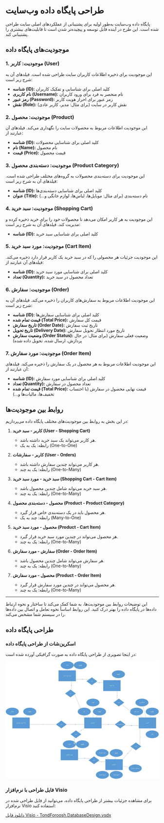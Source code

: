 # طراحی پایگاه داده وب‌سایت

پایگاه داده وب‌سایت به‌طور اولیه برای پشتیبانی از عملکردهای اصلی سایت طراحی شده است. این طرح در آینده قابل توسعه و پیچیده‌تر شدن است تا قابلیت‌های بیشتری را پشتیبانی کند.

## موجودیت‌های پایگاه داده

### 1. موجودیت: کاربر (User)

این موجودیت برای ذخیره اطلاعات کاربران سایت طراحی شده است. فیلدهای آن به شرح زیر است:

- **شناسه (ID):** کلید اصلی برای شناسایی و تفکیک کاربران
- **نام کاربری (Username):** نام منحصر به فرد برای ورود کاربران
- **رمز عبور (Password):** رمز عبور برای احراز هویت کاربر
- **نقش (Role):** نقش کاربر در سایت (برای مثال: مدیر، کاربر عادی)

### 2. موجودیت: محصول (Product)

این موجودیت اطلاعات مربوط به محصولات سایت را نگهداری می‌کند. فیلدهای آن عبارتند از:

- **شناسه (ID):** کلید اصلی برای شناسایی محصولات
- **نام (Name):** نام محصول
- **قیمت (Price):** قیمت محصول

### 3. موجودیت: دسته‌بندی محصول (Product Category)

این موجودیت برای دسته‌بندی محصولات به گروه‌های مختلف طراحی شده است. فیلدهای آن به شرح زیر است:

- **شناسه (ID):** کلید اصلی برای شناسایی دسته‌بندی‌ها
- **عنوان (Title):** نام دسته‌بندی (برای مثال: موبایل‌ها، لباس‌ها، لوازم خانگی و...)

### 4. موجودیت: سبد خرید (Shopping Cart)

این موجودیت به هر کاربر امکان می‌دهد تا محصولات خود را برای خرید ذخیره کرده و مدیریت کند. فیلدهای آن به شرح زیر است:

- **شناسه (ID):** کلید اصلی برای شناسایی سبد خرید

### 5. موجودیت: مورد سبد خرید (Cart Item)

این موجودیت جزئیات هر محصولی را که در سبد خرید یک کاربر قرار دارد ذخیره می‌کند. فیلدهای آن عبارتند از:

- **شناسه (ID):** کلید اصلی برای شناسایی مورد سبد خرید
- **تعداد (Quantity):** تعداد محصول در سبد خرید

### 6. موجودیت: سفارش (Order)

این موجودیت اطلاعات مربوط به سفارش‌های کاربران را ذخیره می‌کند. فیلدهای آن به شرح زیر است:

- **شناسه (ID):** کلید اصلی برای شناسایی سفارش‌ها
- **قیمت تمام شده (Total Price):** قیمت کل سفارش
- **تاریخ سفارش (Order Date):** تاریخ ثبت سفارش
- **تاریخ تحویل (Delivery Date):** تاریخ مورد انتظار تحویل سفارش
- **وضعیت سفارش (Order Status):** وضعیت فعلی سفارش (برای مثال: در حال پردازش، ارسال شده، تحویل داده شده)

### 7. موجودیت: مورد سفارش (Order Item)

این موجودیت اطلاعات مربوط به هر محصول در یک سفارش را ذخیره می‌کند. فیلدهای آن عبارتند از:

- **شناسه (ID):** کلید اصلی برای شناسایی مورد سفارش
- **تعداد (Quantity):** تعداد محصول در سفارش
- **قیمت تمام شده (Total Price):** قیمت نهایی محصول در سفارش (با احتساب تخفیف‌ها، مالیات‌ها و...)

## روابط بین موجودیت‌ها

در این بخش به روابط بین موجودیت‌های مختلف پایگاه داده می‌پردازیم:

1. **کاربر - سبد خرید (User - Shopping Cart)**

   - هر کاربر می‌تواند یک سبد خرید داشته باشد.
   - رابطه: یک به یک (One-to-One)

2. **کاربر - سفارشات (User - Orders)**

   - هر کاربر می‌تواند چندین سفارش داشته باشد.
   - رابطه: یک به چند (One-to-Many)

3. **سبد خرید - مورد سبد خرید (Shopping Cart - Cart Item)**

   - هر سبد خرید می‌تواند شامل چندین محصول باشد.
   - رابطه: یک به چند (One-to-Many)

4. **محصول - دسته‌بندی محصول (Product - Product Category)**

   - هر محصول باید در یک دسته‌بندی خاص قرار گیرد.
   - رابطه: چند به یک (Many-to-One)

5. **محصول - مورد سبد خرید (Product - Cart Item)**

   - هر محصول می‌تواند در چندین مورد سبد خرید قرار گیرد.
   - رابطه: یک به چند (One-to-Many)

6. **سفارش - مورد سفارش (Order - Order Item)**

   - هر سفارش می‌تواند شامل چندین محصول باشد.
   - رابطه: یک به چند (One-to-Many)

7. **محصول - مورد سفارش (Product - Order Item)**
   - هر محصول می‌تواند در چندین مورد سفارش قرار گیرد.
   - رابطه: یک به چند (One-to-Many)

---

این توضیحات روابط بین موجودیت‌ها، به شما کمک می‌کند تا ساختار و نحوه ارتباط داده‌ها در پایگاه داده را بهتر درک کنید. این روابط اساساً نحوه تعامل و اتصال بین داده‌ها را در سیستم شما مشخص می‌کند.

## طراحی پایگاه داده

### اسکرین‌شات از طراحی پایگاه داده

در اینجا تصویری از طراحی پایگاه داده به صورت گرافیکی آورده شده است:

![TondForoosh Database Design](assets/TondForoosh.DatabaseDesign.jpg)

### فایل طراحی با نرم‌افزار Visio

برای مشاهده جزئیات بیشتر از طراحی پایگاه داده، می‌توانید از فایل طراحی شده در نرم‌افزار Visio استفاده کنید:

[دانلود فایل Visio - TondForoosh.DatabaseDesign.vsdx](assets/TondForoosh.DatabaseDesign.vsdx)
